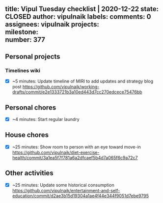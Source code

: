 title:	Vipul Tuesday checklist | 2020-12-22
state:	CLOSED
author:	vipulnaik
labels:	
comments:	0
assignees:	vipulnaik
projects:	
milestone:	
number:	377
--
## Personal projects

### Timelines wiki

- [x] ~5 minutes: Update timeline of MIRI to add updates and strategy blog post https://github.com/vipulnaik/working-drafts/commit/e2e1333721b3a10ed443d7cc270edcece75476bb

## Personal chores

- [x] ~4 minutes: Start regular laundry

## House chores

- [x] ~25 minutes: Show room to person with an eye toward move-in https://github.com/vipulnaik/diet-exercise-health/commit/3a1ea5f7f781a6a2dfcaef5b4d7a065f6c9a72c7

## Other activities

- [x] ~25 minutes: Update some historical consumption https://github.com/vipulnaik/entertainment-and-self-education/commit/d2ae3b15d19304a1ae4f44e344f9051d7ebe9795

